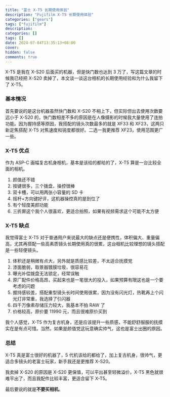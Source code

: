 ```yaml
---
title: "富士 X-T5 长期使用体验"
description: "Fujifilm X-T5 长期使用体验"
categories: ["gears"]
tags: ["fujifilm"]
description: 
categories: []
tags: []
date: 2024-07-04T13:35:13+08:00
cover: 
hidden: false
comments: true
---
```


X-T5 是我在 X-S20 后面买的机器，但是快门数也达到 3 万了，写这篇文章的时候我已经把 X-S20 卖掉了，本文谈一谈这台相机的长期使用经验和为什么我留下了 X-T5。

### 基本情况

首先要说的是这台机器虽然快门数和 X-S20 不相上下，但实际但出去使用次数要远小于 X-S20 的，快门数相差不多的原因是在人像摄影的时候我大量使用了连拍功能。因为握持感等原因，我搭配的镜头次数最多的就是 XF33 和 XF23，这两只新定焦搭配 X-T5 对焦速度和锐度都很好。二选一我更推荐 XF23，使用范围更广一些。

### X-T5 优点

作为 ASP-C 画幅复古机身相机，基本是该给的都给的了，X-T5 算是一台比较全面的相机。

1. 颜值还不错
2. 按键很多，三个拨盘，操控很棒
3. 双卡槽，可以用两张小容量的 SD 卡
4. 摇杆+方向键好评，这机器操控真的是到位了
5. 有个轻度美颜功能
6. 三折屏这个我个人很喜欢，更适合拍照，如果有视频需求这个可能不太方便

### X-T5 缺点

我觉得富士 X-T5 对于普通用户来说最大的缺点还是便携性，体积偏大、重量偏高，尤其再搭配一些高素质镜头长期使用真的很累，这台相机比较理想的镜头搭配是一些轻便镜头。

1. 体积还是稍微有点大，另外就是质感比较差，不太适合抚摸党
2. 漆面脆弱，取景器镀膜垃圾，很容易花
3. 曝光补偿拨盘无法锁定，经常误触
4. 原厂配件价格高昂，买起来也是一笔很大的投入，如果预算有限这也是一个要考虑的问题
5. 握持感较差，搭配重型镜头长时间使用很累，因为没有闪光灯，热靴再上个闪光灯非常重，我选择了引闪器
6. 四千万像素存储压力较大，我基本不拍 RAW 了
7. 价格较高，原价要 11990 元，而且很难原价买到

我个人感觉，X-T5 作为复古机身，还是应该提升一些质感，不能舒舒服服的抚摸实在是有点可惜。当然，如果是颜值党这玩意确实帅气，这也是富士出圈的原因。

### 总结

X-T5 真是富士很好的机器了，5 代机该给的都给了，加上复古机身，很帅气，更适合多镜头的老富士玩家，新手我还是更推荐 X-S20。

我卖掉 X-S20 的原因是 X-S20 更保值，可以平出甚至轻微溢价，X-T5 黑色就很难平出了，而且我配件比较丰富，更适合留下 X-T5。

最后要说的就是**不要买相机**。
